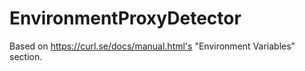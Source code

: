 # EnvironmentProxyDetector

Based on https://curl.se/docs/manual.html's "Environment Variables" section. 


